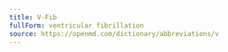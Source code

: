 ```yaml
---
title: V-Fib
fullForm: ventricular fibrillation
source: https://openmd.com/dictionary/abbreviations/v
---
```

